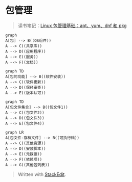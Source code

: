 # 包管理
>读书笔记：[Linux 包管理基础：apt、yum、dnf 和 pkg](https://linux.cn/article-8782-1.html)
```mermaid
graph 
A[包] --> B((OS组件))
A --> C((共享库))
A --> D((应用程序))
A --> E((服务))
A --> F((文档))
```
```mermaid
graph TD
A[包的功能] --> B((软件安装))
A --> C((软件更新))
A --> D((保经审查))
A --> E((版本认可))
```
```mermaid
graph TD
A[包文件集合] --> B((包文件1))
A --> C((包文件2))
A --> D((包文件3))
A --> E((包文件4))
```
```mermaid
graph LR
A[包文件-存档文件] --> B((可执行档))
A --> C((其他资源))
A --> D((安装脚本))
A --> E((元数据))
A --> F((依赖项))
A --> G((其他包列表))
```

> Written with [StackEdit](https://stackedit.io/).
<!--stackedit_data:
eyJoaXN0b3J5IjpbLTExNjc3MTE1MDYsLTE3OTQ5MjU5MjEsOT
czMTAxNzk0LDE5ODA5ODcwMTYsNzMwOTk4MTE2XX0=
-->